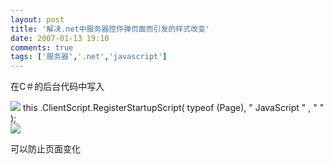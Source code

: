 ```yaml
---
layout: post
title: '解决.net中服务器控件弹页面而引发的样式改变'
date: 2007-01-13 19:10
comments: true
tags: ['服务器','.net','javascript']
---
```


在C＃的后台代码中写入

![](http://images.csdn.net/syntaxhighlighting/OutliningIndicators/None.gif)
this  .ClientScript.RegisterStartupScript(  typeof  (Page),  "  JavaScript  "
,  "  <script>window.close('StateChangeApply.aspx','','left=0   ,top=0,
scrollbars=yes,width=600,height=500')</script> "  );  
![](http://images.csdn.net/syntaxhighlighting/OutliningIndicators/None.gif)

可以防止页面变化

